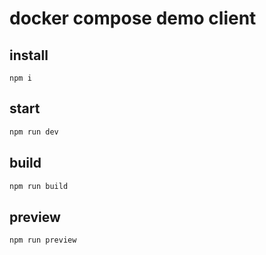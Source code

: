 # docker compose demo client

## install

```
npm i
```

## start

```bash
npm run dev
```

## build

```bash
npm run build
```

## preview

```bash
npm run preview
```
